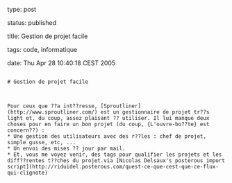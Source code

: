 type: post
status: published
title: Gestion de projet facile
tags: code, informatique
date: Thu Apr 28 10:40:18 CEST 2005
~~~~~~
# Gestion de projet facile

Pour ceux que ??a int??resse, [Sproutliner](http://www.sproutliner.com/) est un gestionnaire de projet tr??s light et, du coup, assez plaisant ?? utiliser. Il lui manque deux choses pour en faire un bon projet (du coup, {L'ouvre-bo??te} est concern??) :
* Une gestion des utilisateurs avec des r??les : chef de projet, simple gusse, etc, ...
* Un envoi des mises ?? jour par mail.
* Et, vous me voyez venir, des tags pour qualifier les projets et les diff??rentes t??ches du projet.via [Nicolas Delsaux's posterous import script](http://riduidel.posterous.com/quest-ce-que-cest-que-ce-flux-qui-clignote)